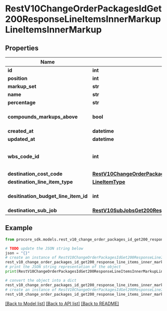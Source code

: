# RestV10ChangeOrderPackagesIdGet200ResponseLineItemsInnerMarkupLineItemsInnerMarkup


## Properties

Name | Type | Description | Notes
------------ | ------------- | ------------- | -------------
**id** | **int** | Markup ID | [optional] 
**position** | **int** | Position | [optional] 
**markup_set** | **str** | Markup set | [optional] 
**name** | **str** | name | [optional] 
**percentage** | **str** | Percentage | [optional] 
**compounds_markups_above** | **bool** | Compounds markups above? | [optional] 
**created_at** | **datetime** | Created at | [optional] 
**updated_at** | **datetime** | Updated at | [optional] 
**wbs_code_id** | **int** | Work Breakdown Structure Code ID | [optional] 
**destination_cost_code** | [**RestV10ChangeOrderPackagesPost201ResponseLineItemsInnerMarkupLineItemsInnerMarkupDestinationCostCode**](RestV10ChangeOrderPackagesPost201ResponseLineItemsInnerMarkupLineItemsInnerMarkupDestinationCostCode.md) |  | [optional] 
**destination_line_item_type** | [**LineItemType**](LineItemType.md) |  | [optional] 
**desitination_budget_line_item_id** | **int** | Destination Budget Line Item ID | [optional] 
**destination_sub_job** | [**RestV10SubJobsGet200ResponseInner**](RestV10SubJobsGet200ResponseInner.md) |  | [optional] 

## Example

```python
from procore_sdk.models.rest_v10_change_order_packages_id_get200_response_line_items_inner_markup_line_items_inner_markup import RestV10ChangeOrderPackagesIdGet200ResponseLineItemsInnerMarkupLineItemsInnerMarkup

# TODO update the JSON string below
json = "{}"
# create an instance of RestV10ChangeOrderPackagesIdGet200ResponseLineItemsInnerMarkupLineItemsInnerMarkup from a JSON string
rest_v10_change_order_packages_id_get200_response_line_items_inner_markup_line_items_inner_markup_instance = RestV10ChangeOrderPackagesIdGet200ResponseLineItemsInnerMarkupLineItemsInnerMarkup.from_json(json)
# print the JSON string representation of the object
print(RestV10ChangeOrderPackagesIdGet200ResponseLineItemsInnerMarkupLineItemsInnerMarkup.to_json())

# convert the object into a dict
rest_v10_change_order_packages_id_get200_response_line_items_inner_markup_line_items_inner_markup_dict = rest_v10_change_order_packages_id_get200_response_line_items_inner_markup_line_items_inner_markup_instance.to_dict()
# create an instance of RestV10ChangeOrderPackagesIdGet200ResponseLineItemsInnerMarkupLineItemsInnerMarkup from a dict
rest_v10_change_order_packages_id_get200_response_line_items_inner_markup_line_items_inner_markup_from_dict = RestV10ChangeOrderPackagesIdGet200ResponseLineItemsInnerMarkupLineItemsInnerMarkup.from_dict(rest_v10_change_order_packages_id_get200_response_line_items_inner_markup_line_items_inner_markup_dict)
```
[[Back to Model list]](../README.md#documentation-for-models) [[Back to API list]](../README.md#documentation-for-api-endpoints) [[Back to README]](../README.md)


